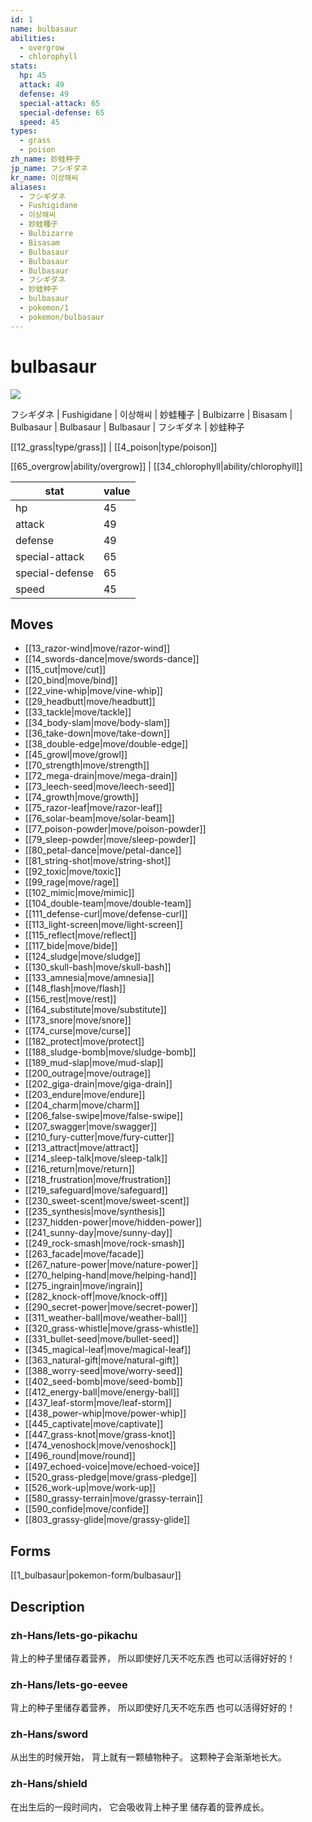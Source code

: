 ```yaml
---
id: 1
name: bulbasaur
abilities:
  - overgrow
  - chlorophyll
stats:
  hp: 45
  attack: 49
  defense: 49
  special-attack: 65
  special-defense: 65
  speed: 45
types:
  - grass
  - poison
zh_name: 妙蛙种子
jp_name: フシギダネ
kr_name: 이상해씨
aliases:
  - フシギダネ
  - Fushigidane
  - 이상해씨
  - 妙蛙種子
  - Bulbizarre
  - Bisasam
  - Bulbasaur
  - Bulbasaur
  - Bulbasaur
  - フシギダネ
  - 妙蛙种子
  - bulbasaur
  - pokemon/1
  - pokemon/bulbasaur
---
```

# bulbasaur

![](https://raw.githubusercontent.com/PokeAPI/sprites/master/sprites/pokemon/1.png)

フシギダネ | Fushigidane | 이상해씨 | 妙蛙種子 | Bulbizarre | Bisasam | Bulbasaur | Bulbasaur | Bulbasaur | フシギダネ | 妙蛙种子

[[12_grass|type/grass]] | [[4_poison|type/poison]]

[[65_overgrow|ability/overgrow]] | [[34_chlorophyll|ability/chlorophyll]]

|stat|value|
|---|---|
|hp|45|
|attack|49|
|defense|49|
|special-attack|65|
|special-defense|65|
|speed|45|


## Moves

- [[13_razor-wind|move/razor-wind]]
- [[14_swords-dance|move/swords-dance]]
- [[15_cut|move/cut]]
- [[20_bind|move/bind]]
- [[22_vine-whip|move/vine-whip]]
- [[29_headbutt|move/headbutt]]
- [[33_tackle|move/tackle]]
- [[34_body-slam|move/body-slam]]
- [[36_take-down|move/take-down]]
- [[38_double-edge|move/double-edge]]
- [[45_growl|move/growl]]
- [[70_strength|move/strength]]
- [[72_mega-drain|move/mega-drain]]
- [[73_leech-seed|move/leech-seed]]
- [[74_growth|move/growth]]
- [[75_razor-leaf|move/razor-leaf]]
- [[76_solar-beam|move/solar-beam]]
- [[77_poison-powder|move/poison-powder]]
- [[79_sleep-powder|move/sleep-powder]]
- [[80_petal-dance|move/petal-dance]]
- [[81_string-shot|move/string-shot]]
- [[92_toxic|move/toxic]]
- [[99_rage|move/rage]]
- [[102_mimic|move/mimic]]
- [[104_double-team|move/double-team]]
- [[111_defense-curl|move/defense-curl]]
- [[113_light-screen|move/light-screen]]
- [[115_reflect|move/reflect]]
- [[117_bide|move/bide]]
- [[124_sludge|move/sludge]]
- [[130_skull-bash|move/skull-bash]]
- [[133_amnesia|move/amnesia]]
- [[148_flash|move/flash]]
- [[156_rest|move/rest]]
- [[164_substitute|move/substitute]]
- [[173_snore|move/snore]]
- [[174_curse|move/curse]]
- [[182_protect|move/protect]]
- [[188_sludge-bomb|move/sludge-bomb]]
- [[189_mud-slap|move/mud-slap]]
- [[200_outrage|move/outrage]]
- [[202_giga-drain|move/giga-drain]]
- [[203_endure|move/endure]]
- [[204_charm|move/charm]]
- [[206_false-swipe|move/false-swipe]]
- [[207_swagger|move/swagger]]
- [[210_fury-cutter|move/fury-cutter]]
- [[213_attract|move/attract]]
- [[214_sleep-talk|move/sleep-talk]]
- [[216_return|move/return]]
- [[218_frustration|move/frustration]]
- [[219_safeguard|move/safeguard]]
- [[230_sweet-scent|move/sweet-scent]]
- [[235_synthesis|move/synthesis]]
- [[237_hidden-power|move/hidden-power]]
- [[241_sunny-day|move/sunny-day]]
- [[249_rock-smash|move/rock-smash]]
- [[263_facade|move/facade]]
- [[267_nature-power|move/nature-power]]
- [[270_helping-hand|move/helping-hand]]
- [[275_ingrain|move/ingrain]]
- [[282_knock-off|move/knock-off]]
- [[290_secret-power|move/secret-power]]
- [[311_weather-ball|move/weather-ball]]
- [[320_grass-whistle|move/grass-whistle]]
- [[331_bullet-seed|move/bullet-seed]]
- [[345_magical-leaf|move/magical-leaf]]
- [[363_natural-gift|move/natural-gift]]
- [[388_worry-seed|move/worry-seed]]
- [[402_seed-bomb|move/seed-bomb]]
- [[412_energy-ball|move/energy-ball]]
- [[437_leaf-storm|move/leaf-storm]]
- [[438_power-whip|move/power-whip]]
- [[445_captivate|move/captivate]]
- [[447_grass-knot|move/grass-knot]]
- [[474_venoshock|move/venoshock]]
- [[496_round|move/round]]
- [[497_echoed-voice|move/echoed-voice]]
- [[520_grass-pledge|move/grass-pledge]]
- [[526_work-up|move/work-up]]
- [[580_grassy-terrain|move/grassy-terrain]]
- [[590_confide|move/confide]]
- [[803_grassy-glide|move/grassy-glide]]

## Forms



[[1_bulbasaur|pokemon-form/bulbasaur]]

## Description

### zh-Hans/lets-go-pikachu

背上的种子里储存着营养，
所以即使好几天不吃东西
也可以活得好好的！

### zh-Hans/lets-go-eevee

背上的种子里储存着营养，
所以即使好几天不吃东西
也可以活得好好的！

### zh-Hans/sword

从出生的时候开始，
背上就有一颗植物种子。
这颗种子会渐渐地长大。

### zh-Hans/shield

在出生后的一段时间内，
它会吸收背上种子里
储存着的营养成长。

